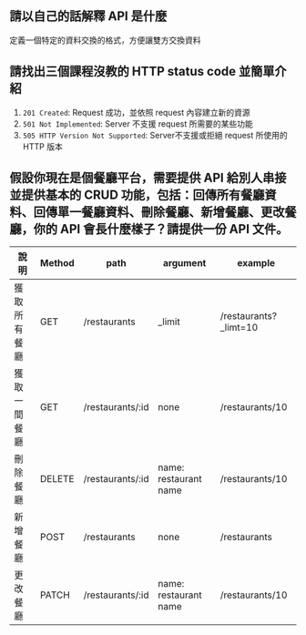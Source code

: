 ## 請以自己的話解釋 API 是什麼
定義一個特定的資料交換的格式，方便讓雙方交換資料


## 請找出三個課程沒教的 HTTP status code 並簡單介紹
1. `201 Created`: Request 成功，並依照 request 內容建立新的資源
2. `501 Not Implemented`: Server 不支援 request 所需要的某些功能
3. `505 HTTP Version Not Supported`: Server不支援或拒絕 request 所使用的 HTTP 版本


## 假設你現在是個餐廳平台，需要提供 API 給別人串接並提供基本的 CRUD 功能，包括：回傳所有餐廳資料、回傳單一餐廳資料、刪除餐廳、新增餐廳、更改餐廳，你的 API 會長什麼樣子？請提供一份 API 文件。

說明  |Method   |path   |argument   | example
--|---|---|---|--
獲取所有餐廳  |GET      |/restaurants   | _limit  | /restaurants?_limt=10
獲取一間餐廳  |GET      |/restaurants/:id   | none  | /restaurants/10
刪除餐廳      |DELETE   |/restaurants/:id   | name: restaurant name   | /restaurants/10
新增餐廳      |POST     |/restaurants   | none  | /restaurants
更改餐廳      |PATCH    |/restaurants/:id   | name: restaurant name  |/restaurants/10
